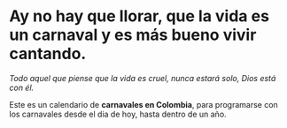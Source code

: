 # Ay no hay que llorar, que la vida es un carnaval y es más bueno vivir cantando.

*Todo aquel que piense que la vida es cruel, nunca estará solo, Dios está con él.*


Este es un calendario de **carnavales en Colombia**, para programarse con los carnavales desde el dia de hoy, hasta dentro de un año.


